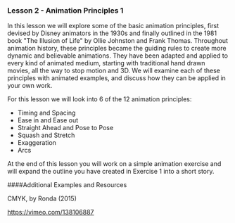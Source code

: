 ### Lesson 2 - Animation Principles 1

In this lesson we will explore some of the basic animation principles, first devised by Disney animators in the 1930s and finally outlined in the 1981 book "The Illusion of Life" by Ollie Johnston and Frank Thomas. Throughout animation history, these principles became the guiding rules to create more dynamic and believable animations. They have been adapted and applied to every kind of animated medium, starting with traditional hand drawn movies, all the way to stop motion and 3D. We will examine each of these principles with animated examples, and discuss how they can be applied in your own work. 
 
For this lesson we will look into 6 of the 12 animation principles:
 
- Timing and Spacing
- Ease in and Ease out
- Straight Ahead and Pose to Pose
- Squash and Stretch
- Exaggeration
- Arcs
 
At the end of this lesson you will work on a simple animation exercise and will expand the outline you have created in Exercise 1 into a short story.

####Additional Examples and Resources
 
CMYK, by Ronda (2015)

https://vimeo.com/138106887
